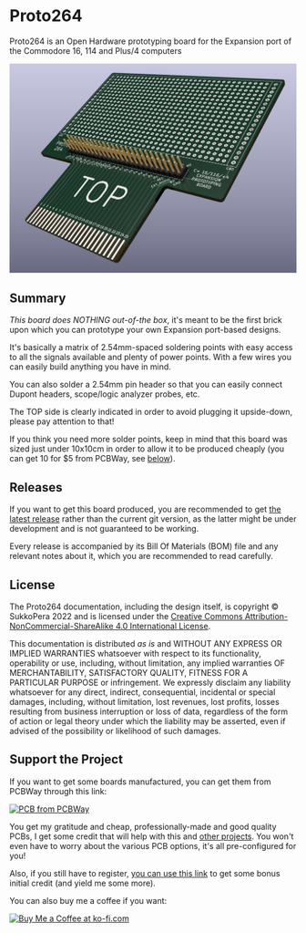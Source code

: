 # Proto264
Proto264 is an Open Hardware prototyping board for the Expansion port of the Commodore 16, 114 and Plus/4 computers

![Board](https://raw.githubusercontent.com/SukkoPera/Proto264/master/img/render-top.png)

## Summary
*This board does NOTHING out-of-the box*, it's meant to be the first brick upon which you can prototype your own Expansion port-based designs.

It's basically a matrix of 2.54mm-spaced soldering points with easy access to all the signals available and plenty of power points. With a few wires you can easily build anything you have in mind.

You can also solder a 2.54mm pin header so that you can easily connect Dupont headers, scope/logic analyzer probes, etc.

The TOP side is clearly indicated in order to avoid plugging it upside-down, please pay attention to that!

If you think you need more solder points, keep in mind that this board was sized just under 10x10cm in order to allow it to be produced cheaply (you can get 10 for $5 from PCBWay, see [below](#support-the-project)).

## Releases
If you want to get this board produced, you are recommended to get [the latest release](https://github.com/SukkoPera/Proto264/releases) rather than the current git version, as the latter might be under development and is not guaranteed to be working.

Every release is accompanied by its Bill Of Materials (BOM) file and any relevant notes about it, which you are recommended to read carefully.

## License
The Proto264 documentation, including the design itself, is copyright &copy; SukkoPera 2022 and is licensed under the [Creative Commons Attribution-NonCommercial-ShareAlike 4.0 International License](https://creativecommons.org/licenses/by-nc-sa/4.0/).

This documentation is distributed *as is* and WITHOUT ANY EXPRESS OR IMPLIED WARRANTIES whatsoever with respect to its functionality, operability or use, including, without limitation, any implied warranties OF MERCHANTABILITY, SATISFACTORY QUALITY, FITNESS FOR A PARTICULAR PURPOSE or infringement. We expressly disclaim any liability whatsoever for any direct, indirect, consequential, incidental or special damages, including, without limitation, lost revenues, lost profits, losses resulting from business interruption or loss of data, regardless of the form of action or legal theory under which the liability may be asserted, even if advised of the possibility or likelihood of such damages.

## Support the Project
If you want to get some boards manufactured, you can get them from PCBWay through this link:

[![PCB from PCBWay](https://www.pcbway.com/project/img/images/frompcbway.png)](https://www.pcbway.com/project/shareproject/TBD)

You get my gratitude and cheap, professionally-made and good quality PCBs, I get some credit that will help with this and [other projects](https://www.pcbway.com/project/member/shareproject/?bmbid=41100). You won't even have to worry about the various PCB options, it's all pre-configured for you!

Also, if you still have to register, [you can use this link](https://www.pcbway.com/setinvite.aspx?inviteid=41100) to get some bonus initial credit (and yield me some more).

You can also buy me a coffee if you want:

<a href='https://ko-fi.com/L3L0U18L' target='_blank'><img height='36' style='border:0px;height:36px;' src='https://az743702.vo.msecnd.net/cdn/kofi2.png?v=2' border='0' alt='Buy Me a Coffee at ko-fi.com' /></a>
